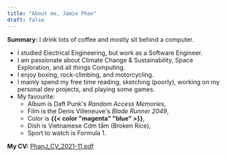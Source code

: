 ```yaml
---
title: "About me, Jamie Phan"
draft: false
---
```


**Summary:**  I drink lots of coffee and mostly sit behind a computer.

- I studied Electrical Engineering, but work as a Software Engineer.
- I am passionate about Climate Change & Sustainability, Space Exploration, and all things Computing.
- I enjoy boxing, rock-climbing, and motorcycling.
- I mainly spend my free time reading, sketching (poorly), working on my personal dev projects, and playing some games.
- My favourite:
    - Album is Daft Punk's *Random Access Memories*,
    - Film is the Denis Villeneuve's *Blade Runner 2049*,
    - Color is **{{< color "magenta" "blue" >}}**,
    - Dish is Vietnamese Cơm tấm (Broken Rice),
    - Sport to watch is Formula 1.

**My CV:** [PhanJ_CV_2021-11.pdf](/about/PhanJ_CV_2021-11.pdf)

